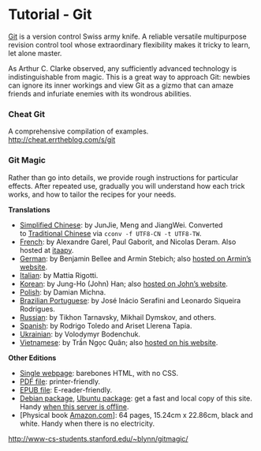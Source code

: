 # Tutorial - Git

[Git](http://git-scm.com/)<span> </span>is a version control Swiss army knife. A reliable versatile multipurpose revision control tool whose extraordinary flexibility makes it tricky to learn, let alone master.

As Arthur C. Clarke observed, any sufficiently advanced technology is indistinguishable from magic. This is a great way to approach Git: newbies can ignore its inner workings and view Git as a gizmo that can amaze friends and infuriate enemies with its wondrous abilities.

### Cheat Git

A comprehensive compilation of examples.
http://cheat.errtheblog.com/s/git

### Git Magic

Rather than go into details, we provide rough instructions for particular effects. After repeated use, gradually you will understand how each trick works, and how to tailor the recipes for your needs.


**Translations**

*   [Simplified Chinese](http://www-cs-students.stanford.edu/~blynn/gitmagic/intl/zh_cn/): by JunJie, Meng and JiangWei. Converted to<span> </span>[Traditional Chinese](http://www-cs-students.stanford.edu/~blynn/gitmagic/intl/zh_tw/)<span> </span>via<span> </span>`cconv -f UTF8-CN -t UTF8-TW`.
*   [French](http://www-cs-students.stanford.edu/~blynn/gitmagic/intl/fr/): by Alexandre Garel, Paul Gaborit, and Nicolas Deram. Also hosted at<span> </span>[itaapy](http://tutoriels.itaapy.com/).
*   [German](http://www-cs-students.stanford.edu/~blynn/gitmagic/intl/de/): by Benjamin Bellee and Armin Stebich; also<span> </span>[hosted on Armin’s website](http://gitmagic.lordofbikes.de/).
*   [Italian](http://www-cs-students.stanford.edu/~blynn/gitmagic/intl/it/): by Mattia Rigotti.
*   [Korean](http://www-cs-students.stanford.edu/~blynn/gitmagic/intl/ko/): by Jung-Ho (John) Han; also<span> </span>[hosted on John’s website](https://sites.google.com/site/drinkhanjohn/useful-links/).
*   [Polish](http://www-cs-students.stanford.edu/~blynn/gitmagic/intl/pl/): by Damian Michna.
*   [Brazilian Portuguese](http://www-cs-students.stanford.edu/~blynn/gitmagic/intl/pt_br/): by José Inácio Serafini and Leonardo Siqueira Rodrigues.
*   [Russian](http://www-cs-students.stanford.edu/~blynn/gitmagic/intl/ru/): by Tikhon Tarnavsky, Mikhail Dymskov, and others.
*   [Spanish](http://www-cs-students.stanford.edu/~blynn/gitmagic/intl/es/): by Rodrigo Toledo and Ariset Llerena Tapia.
*   [Ukrainian](http://www-cs-students.stanford.edu/~blynn/gitmagic/intl/uk/): by Volodymyr Bodenchuk.
*   [Vietnamese](http://www-cs-students.stanford.edu/~blynn/gitmagic/intl/vi/): by Trần Ngọc Quân; also<span> </span>[hosted on his website](http://vnwildman.users.sourceforge.net/gitmagic/).


**Other Editions**

*   [Single webpage](http://www-cs-students.stanford.edu/~blynn/gitmagic/book.html): barebones HTML, with no CSS.
*   [PDF file](http://www-cs-students.stanford.edu/~blynn/gitmagic/book.pdf): printer-friendly.
*   [EPUB file](http://www-cs-students.stanford.edu/~blynn/gitmagic/book.epub): E-reader-friendly.
*   [Debian package](http://packages.debian.org/gitmagic),<span> </span>[Ubuntu package](http://packages.ubuntu.com/gitmagic): get a fast and local copy of this site. Handy<span> </span>[when this server is offline](http://csdcf.stanford.edu/status/).
*   [Physical book [Amazon.com](http://www.amazon.com/Git-Magic-Ben-Lynn/dp/1451523343/)]: 64 pages, 15.24cm x 22.86cm, black and white. Handy when there is no electricity.


<a href="http://www-cs-students.stanford.edu/~blynn/gitmagic/" target="_blank">http://www-cs-students.stanford.edu/~blynn/gitmagic/</a>
  
